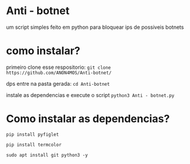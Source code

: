 # Anti - botnet
um script simples feito em python para bloquear ips de possiveis botnets

# como instalar? 
primeiro clone esse respositorio: ``` git clone https://github.com/ANON4MOS/Anti-botnet/ ```

dps entre na pasta gerada: ``` cd Anti-botnet ```

instale as dependencias e execute o script ``` python3 Anti - botnet.py ```

# Como instalar as dependencias?

``` pip install pyfiglet ```

``` pip install termcolor ```

``` sudo apt install git python3 -y ```
